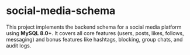 # social-media-schema
This project implements the backend schema for a social media platform using **MySQL 8.0+**. It covers all core features (users, posts, likes, follows, messaging) and bonus features like hashtags, blocking, group chats, and audit logs.
